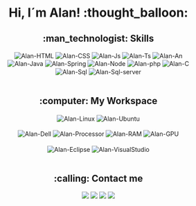 <h1 align="center" >Hi, I´m Alan! :thought_balloon:</h1>

<h2 align="center" >:man_technologist: Skills</h2>

<div align="center" style="display: inline_block">  
  <img align="center" alt="Alan-HTML" src="https://img.shields.io/badge/HTML5-E34F26?style=for-the-badge&logo=html5&logoColor=white">
  <img align="center" alt="Alan-CSS" src="https://img.shields.io/badge/CSS3-1572B6?style=for-the-badge&logo=css3&logoColor=white">
  <img align="center" alt="Alan-Js" src="https://img.shields.io/badge/JavaScript-F7DF1E?style=for-the-badge&logo=javascript&logoColor=black">
  <img align="center" alt="Alan-Ts" src="https://img.shields.io/badge/TypeScript-007ACC?style=for-the-badge&logo=typescript&logoColor=white">
  <img align="center" alt="Alan-An" src="https://img.shields.io/badge/Angular-DD0031?style=for-the-badge&logo=angular&logoColor=white"><br>
  <img align="center" alt="Alan-Java" src="https://img.shields.io/badge/Java-ED8B00?style=for-the-badge&logo=openjdk&logoColor=white">
  <img align="center" alt="Alan-Spring" src="https://img.shields.io/badge/Spring-6DB33F?style=for-the-badge&logo=spring&logoColor=white">
  <img align="center" alt="Alan-Node" src="https://img.shields.io/badge/Node.js-43853D?style=for-the-badge&logo=node.js&logoColor=white">
  <img align="center" alt="Alan-php" src="https://img.shields.io/badge/PHP-777BB4?style=for-the-badge&logo=php&logoColor=white">
  <img align="center" alt="Alan-C" src="https://img.shields.io/badge/C-00599C?style=for-the-badge&logo=c&logoColor=white"><br>
  <img align="center" alt="Alan-Sql" src="https://img.shields.io/badge/MySQL-005C84?style=for-the-badge&logo=mysql&logoColor=white">
  <img align="center" alt="Alan-Sql-server" src="https://img.shields.io/badge/Microsoft_SQL_Server-CC2927?style=for-the-badge&logo=microsoft-sql-server&logoColor=white">
  <br><br>
</div>

<h2 align="center" >:computer: My Workspace</h2>

<div align="center" >
  <img align="center" alt="Alan-Linux" src="https://img.shields.io/badge/Linux-FCC624?style=for-the-badge&logo=linux&logoColor=black">  
  <img align="center" alt="Alan-Ubuntu" src="https://img.shields.io/badge/Ubuntu-E95420?style=for-the-badge&logo=ubuntu&logoColor=white"><br><br>
  <img align="center" alt="Alan-Dell" src="https://img.shields.io/badge/dell%20laptop-007DB8?style=for-the-badge&logo=dell&logoColor=white">
  <img align="center" alt="Alan-Processor" src="https://camo.githubusercontent.com/6a5f626f69b5002dbfe2d908a1674eb7f0bb5439167595eb3eef4c1d69177321/68747470733a2f2f696d672e736869656c64732e696f2f62616467652f696e74656c2d636f72652532306935253230313074682d2532333030373143352e7376673f267374796c653d666f722d7468652d6261646765266c6f676f3d696e74656c266c6f676f436f6c6f723d7768697465">
  <img align="center" alt="Alan-RAM" src="https://camo.githubusercontent.com/c65b6027e093f1170019309c575123328cd6824d11aa154464aea649f4f71d6c/68747470733a2f2f696d672e736869656c64732e696f2f62616467652f52414d2d313647422d2532333030373143352e7376673f267374796c653d666f722d7468652d6261646765266c6f676f436f6c6f723d7768697465">
  <img align="center" alt="Alan-GPU" src="https://img.shields.io/badge/NVIDIA-GTX1650-76B900?style=for-the-badge&logo=nvidia&logoColor=white"><br><br>
  <img align="center" alt="Alan-Eclipse" src="https://img.shields.io/badge/Eclipse-2C2255?style=for-the-badge&logo=eclipse&logoColor=white">
  <img align="center" alt="Alan-VisualStudio" src="https://img.shields.io/badge/Visual_Studio_Code-0078D4?style=for-the-badge&logo=visual%20studio%20code&logoColor=white"><br><br>
</div>

<h2 align="center" >:calling: Contact me</h2>
 
<div align="center" >
  <a href="https://www.linkedin.com/in/alancom1l/" target="_blank"><img src="https://img.shields.io/badge/-LinkedIn-%230077B5?style=for-the-badge&logo=linkedin&logoColor=white" target="_blank"></a>
  <a href = "mailto:alan.doarist@gmail.com"><img src="https://img.shields.io/badge/Gmail-D14836?style=for-the-badge&logo=gmail&logoColor=white" target="_blank"></a>
  <a href="https://twitter.com/allancom1l" target="_blank"><img src="https://img.shields.io/badge/Twitter-1DA1F2?style=for-the-badge&logo=twitter&logoColor=white" target="_blank"></a>
  <a href="https://instagram.com/allancom1l" target="_blank"><img src="https://img.shields.io/badge/-Instagram-%23E4405F?style=for-the-badge&logo=instagram&logoColor=white" target="_blank"></a><br><br>
</div>
